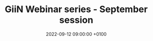---
title:  "GiiN Webinar series - September session"
layout: webinar
date:   2022-09-12 09:00:00 +0100
talkdate: 2022-09-13
categories: webinar
include_webinar_footer: false
speakers:
  - name: 
        - Teresa Teixera
    title: 
        - PhD
    institute: CNRS
    nation: France
    talk: "Telomeres and the control of cell proliferation"
    pic: /assets/speakers/2022/09/teixeira-resized.png
    bio: "Maria Teresa Teixeira is Director of Research at the French National Centre for Scientific Research (CNRS), group leader and head of the Laboratory of Molecular and Cellular Biology of Eukaryotes at the Institute of Physical and Chemical Biology in Paris. Dr. Teixeira obtained her PhD at the University of Paris-Saclay in 2000 for her work at Pasteur Institute under the supervision of Bernard Dujon. She then moved to ISREC in Lausanne to join Joachim Lingner’s lab and obtained a permanent position in CNRS in 2005. First appointed in Lyon, she established her group in Paris in 2010. Maria Teresa Teixeira’s current main focus is the study of telomere shortening mechanisms and their consequences for cell proliferation ability, namely, the control of replicative senescence, using Saccharomyces cerevisiae as model organism. She has provided evidence for the first telomere reaching a critical short length being the major determinant of the onset of senescence in budding yeast. Her team also focused on the mechanism of telomere shortening in the absence of telomerase and contributed to the elucidation of the DNA-end replication problem. More recently, she developed microfluidics devices to assess replicative senescence in single-cell lineages from telomerase inactivation to cell death. This approach revealed a cryptic route to senescence prone to genomic instability. Mathematical modelling of senescence revealed components of cell-to-cell variability in senescence and showed how intrinsic properties of telomere replication contribute to generate phenotypic variants. Maria Teresa Teixeira received an ERC starting Grant and a EMBO Young Investigator award."
    website: 
    pubmed: 
  - name: 
      - Irene Chiolo
    title: 
      - PhD
    institute: USC
    nation: USA
    talk: "Highways for heterochromatin repair"
    pic: /assets/speakers/2022/09/chiolo-resized.png
    bio: "Irene Chiolo is Associate Professor of Biological Sciences at the Department of Molecular and Computational Biology, University of Southern California (USC). Dr. Chiolo obtained her PhD at the Milano University for her work done at the IFOM institute under the supervision of Marco Foiani. She then moved to the Lawrence Berkeley National Laboratory to join Gary H. Karpen’s lab and, from 2013, she took a position as assistant and then associate professor at the USC. Dr. Chiolo research interests are in nuclear architecture and dynamics, DNA repair, homologous recombination, and chromatin organization. Currently, the lab focuses on understanding DNA double-strand break (DSB) repair pathways in heterochromatin, which mostly comprises repetitive DNA sequences prone to aberrant recombination. Her studies at the forefront of this field have yielded major breakthroughs over the past several years, representing a concrete and necessary step toward understanding aging, neurodegenerative diseases, cancer and other genome-instability disorders. Since she established her lab at USC in 2013, her group has discovered essential roles of nuclear architecture and dynamics in heterochromatin repair, establishing a new framework for understanding the causes of cancer and other genome instability disorders."
    website: 
    pubmed: 
# chairs:
#   - name: 
#     institute: 
#   - name: 
#     institute: 
---